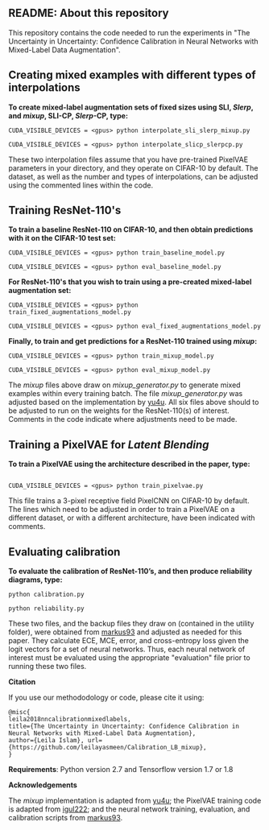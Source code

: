 ## README: About this repository
This repository contains the code needed to run the experiments in "The Uncertainty in Uncertainty: Confidence Calibration in Neural Networks with Mixed-Label Data Augmentation".

## Creating mixed examples with different types of interpolations
**To create mixed-label augmentation sets of fixed sizes using SLI, *Slerp*, and *mixup*, SLI-CP, *Slerp*-CP, type:**

```
CUDA_VISIBLE_DEVICES = <gpus> python interpolate_sli_slerp_mixup.py

CUDA_VISIBLE_DEVICES = <gpus> python interpolate_slicp_slerpcp.py
```
These two interpolation files assume that you have pre-trained PixelVAE parameters in your directory, and they operate on CIFAR-10 by default. The dataset, as well as the number and types of interpolations, can be adjusted using the commented lines within the code.

## Training ResNet-110's 

**To train a baseline ResNet-110 on CIFAR-10, and then obtain predictions with it on the CIFAR-10 test set:**

```
CUDA_VISIBLE_DEVICES = <gpus> python train_baseline_model.py

CUDA_VISIBLE_DEVICES = <gpus> python eval_baseline_model.py
```

**For ResNet-110's that you wish to train using a pre-created mixed-label augmentation set:**

```
CUDA_VISIBLE_DEVICES = <gpus> python train_fixed_augmentations_model.py

CUDA_VISIBLE_DEVICES = <gpus> python eval_fixed_augmentations_model.py
```

**Finally, to train and get predictions for a ResNet-110 trained using *mixup*:**

```
CUDA_VISIBLE_DEVICES = <gpus> python train_mixup_model.py

CUDA_VISIBLE_DEVICES = <gpus> python eval_mixup_model.py
```
The *mixup* files above draw on *mixup_generator.py* to generate mixed examples within every training batch. The file *mixup_generator.py* was adjusted based on the implementation by [yu4u](https://github.com/yu4u/mixup-generator). All six files above should to be adjusted to run on the weights for the ResNet-110(s) of interest. Comments in the code indicate where adjustments need to be made.

## Training a PixelVAE for *Latent Blending*
**To train a PixelVAE using the architecture described in the paper, type:**

```

CUDA_VISIBLE_DEVICES = <gpus> python train_pixelvae.py

```

This file trains a 3-pixel receptive field PixelCNN on CIFAR-10 by default. The lines which need to be adjusted in order to train a PixelVAE on a different dataset, or with a different architecture, have been indicated with comments.

## Evaluating calibration

**To evaluate the calibration of ResNet-110’s, and then produce reliability diagrams, type:**

```
python calibration.py

python reliability.py
```
These two files, and the backup files they draw on (contained in the utility folder), were obtained from [markus93](https://github.com/markus93/NN_calibration) and adjusted as needed for this paper. They calculate ECE, MCE, error, and cross-entropy loss given the logit vectors for a set of neural networks. Thus, each neural network of interest must be evaluated using the appropriate "evaluation" file prior to running these two files.

**Citation**

If you use our methododology or code, please cite it using:

```
@misc{
leila2018nncalibrationmixedlabels,
title={The Uncertainty in Uncertainty: Confidence Calibration in Neural Networks with Mixed-Label Data Augmentation},
author={Leila Islam}, url={https://github.com/leilayasmeen/Calibration_LB_mixup},
}
```

**Requirements**: Python version 2.7 and Tensorflow version 1.7 or 1.8

**Acknowledgements**

The *mixup* implementation is adapted from [yu4u](https://github.com/yu4u/mixup-generator); the PixelVAE training code is adapted from [igul222](https://github.com/igul222/PixelVAE); and the neural network training, evaluation, and calibration scripts from [markus93](https://github.com/markus93/NN_calibration).


